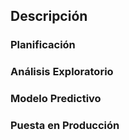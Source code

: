 
## Descripción

### Planificación

### Análisis Exploratorio

### Modelo Predictivo

### Puesta en Producción 



